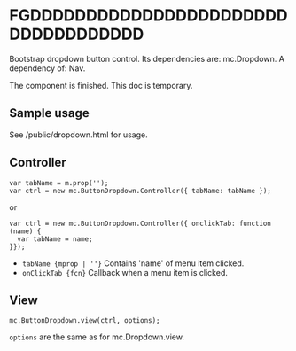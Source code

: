 # FGDDDDDDDDDDDDDDDDDDDDDDDDDDDDDDDDDDD

Bootstrap dropdown button control.
Its dependencies are: mc.Dropdown.
A dependency of: Nav.

The component is finished. This doc is temporary.

## Sample usage

See /public/dropdown.html for usage.

## Controller
```
var tabName = m.prop('');
var ctrl = new mc.ButtonDropdown.Controller({ tabName: tabName });
```
or
```
var ctrl = new mc.ButtonDropdown.Controller({ onclickTab: function (name) {
  var tabName = name;
}});
```

* `tabName {mprop | ''}` Contains 'name' of menu item clicked.
* `onClickTab {fcn}` Callback when a menu item is clicked.


## View
```
mc.ButtonDropdown.view(ctrl, options);
```

`options` are the same as for mc.Dropdown.view.